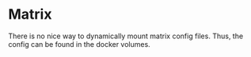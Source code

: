 # Matrix

There is no nice way to dynamically mount matrix config files.
Thus, the config can be found in the docker volumes.
